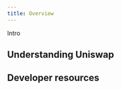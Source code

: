 ```yaml
---
title: Overview
---
```


Intro

## Understanding Uniswap

<div style={{display: 'flex', flexDirection: 'row', justifyContent:'flex-start', marginBottom: '2rem'}}>
<InlineCard title="Trading" tag="guide" description="Trade tokens, add liquidity and create pools." to="/docs/v2/flash-swaps/anatomy-of-a-flash-swap/" />
<InlineCard title="Adding Liquidity" tag="guide" description="Trade tokens, add liquidity and create pools." to="/docs/v2/flash-swaps/no-capital-arbitrage" />
<InlineCard title="Creating a pool" tag="guide" description="Trade tokens, add liquidity and create pools." to="/docs/v2/flash-swaps/instant-leverage" />

</div>

## Developer resources

<InlineBoxLink title="Contributing to the web app" to="/docs/v2/web-app/developing-locally/" />
